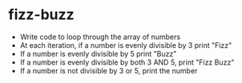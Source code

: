 # fizz-buzz

* Write code to loop through the array of numbers
* At each iteration, if a number is evenly divisible by 3 print "Fizz"
* If a number is evenly divisible by 5 print "Buzz"
* If a number is evenly divisible by both 3 AND 5, print "Fizz Buzz"
* If a number is not divisible by 3 or 5, print the number